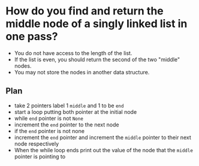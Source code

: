# How do you find and return the middle node of a singly linked list in one pass? 
- You do not have access to the length of the list. 
- If the list is even, you should return the second of the two "middle" nodes. 
- You may not store the nodes in another data structure.

## Plan
- take 2 pointers label 1 `middle` and 1 to be `end`
- start a loop putting both pointer at the initial node
- while `end` pointer is not `None`
- increment the `end` pointer to the next node
- if the `end` pointer is not none
- increment the `end` pointer and increment the `middle` pointer to their next node respectively
- When the while loop ends print out the value of the node that the `middle` pointer is pointing to